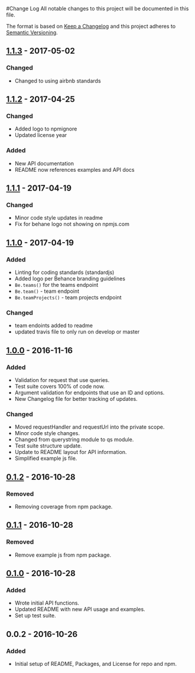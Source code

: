 #Change Log
All notable changes to this project will be documented in this file.

The format is based on [Keep a Changelog](http://keepachangelog.com/) and this project adheres to [Semantic Versioning](http://semver.org/).

## [1.1.3] - 2017-05-02
### Changed
* Changed to using airbnb standards

## [1.1.2] - 2017-04-25
### Changed
* Added logo to npmignore
* Updated license year

### Added
* New API documentation
* README now references examples and API docs

## [1.1.1] - 2017-04-19
### Changed
* Minor code style updates in readme
* Fix for behane logo not showing on npmjs.com

## [1.1.0] - 2017-04-19
### Added
* Linting for coding standards (standardjs)
* Added logo per Behance branding guidelines
* `Be.teams()` for the teams endpoint
* `Be.team()` - team endpoint
* `Be.teamProjects()` - team projects endpoint

### Changed
* team endoints added to readme
* updated travis file to only run on develop or master

## [1.0.0] - 2016-11-16
### Added
* Validation for request that use queries.
* Test suite covers 100% of code now.
* Argument validation for endpoints that use an ID and options.
* New Changelog file for better tracking of updates.

### Changed
* Moved requestHandler and requestUrl into the private scope.
* Minor code style changes.
* Changed from querystring module to qs module.
* Test suite structure update.
* Update to README layout for API information.
* Simplified example js file.

## [0.1.2] - 2016-10-28
### Removed
* Removing coverage from npm package.

## [0.1.1] - 2016-10-28
### Removed
* Remove example js from npm package.

## [0.1.0] - 2016-10-28
### Added
* Wrote initial API functions.
* Updated README with new API usage and examples.
* Set up test suite.

## 0.0.2 - 2016-10-26
### Added
* Initial setup of README, Packages, and License for repo and npm.

[1.1.3]: https://github.com/Polyneue/behance-api/compare/v1.1.3...HEAD
[1.1.2]: https://github.com/Polyneue/behance-api/compare/v1.1.1...v1.1.2
[1.1.1]: https://github.com/Polyneue/behance-api/compare/v1.1.0...v1.1.1
[1.1.0]: https://github.com/Polyneue/behance-api/compare/v1.0.0...v1.1.0
[1.0.0]: https://github.com/Polyneue/behance-api/compare/v0.1.2...v1.0.0
[0.1.2]: https://github.com/Polyneue/behance-api/compare/v0.1.1...v0.1.2
[0.1.1]: https://github.com/Polyneue/behance-api/compare/v0.1.0...v0.1.1
[0.1.0]: https://github.com/Polyneue/behance-api/compare/v0.0.2...v0.1.0